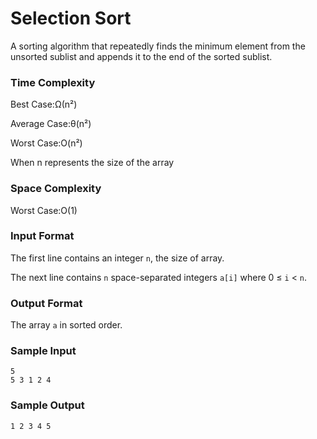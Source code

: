 # Selection Sort

A sorting algorithm that repeatedly finds the minimum element from the unsorted sublist and appends it to the end of the sorted sublist.

### Time Complexity

Best Case:Ω(n²)

Average Case:θ(n²)

Worst Case:O(n²)

When n represents the size of the array

### Space Complexity

Worst Case:O(1)

### Input Format

The first line contains an integer `n`, the size of array.

The next line contains `n` space-separated integers `a[i]` where 0 ≤ `i` < `n`.


### Output Format

The array `a` in sorted order.


### Sample Input

```
5
5 3 1 2 4
```


### Sample Output

```
1 2 3 4 5
```

 
